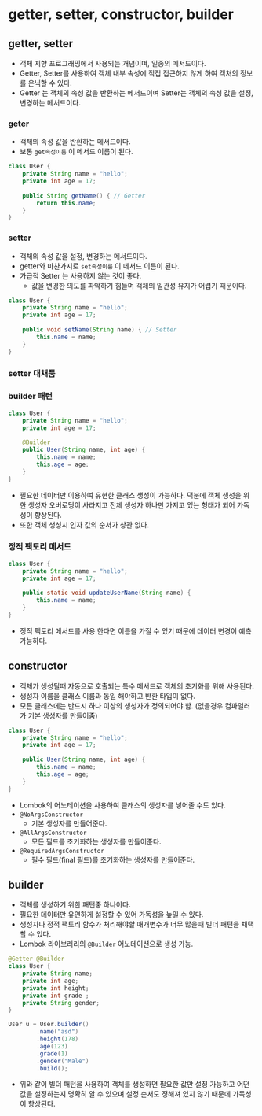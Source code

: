# getter, setter, constructor, builder

## getter, setter
- 객체 지향 프로그래밍에서 사용되는 개념이며, 일종의 메서드이다.
- Getter, Setter를 사용하여 객체 내부 속성에 직접 접근하지 않게 하여 객처의 정보를 은닉할 수 있다.
- Getter 는 객체의 속성 값을 반환하는 메서드이며 Setter는 객체의 속성 값을 설정, 변경하는 메서드이다.

### geter
- 객체의 속성 값을 반환하는 메서드이다.
- 보통 `get속성이름` 이 메서드 이름이 된다.
```java
class User {
    private String name = "hello";
    private int age = 17;
    
    public String getName() { // Getter
        return this.name;
    } 
}
```

### setter
- 객체의 속성 값을 설정, 변경하는 메서드이다.
- getter와 마찬가지로 `set속성이름` 이 메서드 이름이 된다.
- 가급적 Setter 는 사용하지 않는 것이 좋다.
  - 값을 변경한 의도를 파악하기 힘들며 객체의 일관성 유지가 어렵기 때문이다.
```java
class User {
    private String name = "hello";
    private int age = 17;
    
    public void setName(String name) { // Setter
        this.name = name;
    } 
}
```

### setter 대채품

### builder 패턴
```java
class User {
    private String name = "hello";
    private int age = 17;
    
    @Builder
    public User(String name, int age) {
        this.name = name;
        this.age = age;
    }
}
```
- 필요한 데이터만 이용하여 유현한 클래스 생성이 가능하다. 덕분에 객체 생성을 위한 생성자 오버로딩이 사라지고 전체 생성자 하나만 가지고 있는 형태가 되어 가독성이 향상된다.
- 또한 객체 생성시 인자 값의 순서가 상관 없다.

### 정적 팩토리 메서드
```java
class User {
    private String name = "hello";
    private int age = 17;
    
    public static void updateUserName(String name) {
        this.name = name;
    }
}
```
- 정적 팩토리 메서드를 사용 한다면 이름을 가질 수 있기 때문에 데이터 변경이 예측 가능하다.


## constructor
- 객체가 생성될때 자동으로 호출되는 특수 메서드로 객체의 초기화를 위해 사용된다.
- 생성자 이름을 클래스 이름과 동일 해야하고 반환 타입이 없다.
- 모든 클래스에는 반드시 하나 이상의 생성자가 정의되어야 함. (없을경우 컴파일러가 기본 생성자를 만들어줌)

```java
class User {
    private String name = "hello";
    private int age = 17;
    
    public User(String name, int age) {
        this.name = name;
        this.age = age;
    }
}
```

- Lombok의 어노테이션을 사용하여 클래스의 생성자를 넣어줄 수도 있다.
- `@NoArgsConstructor`
  - 기본 생성자를 만들어준다.
- `@AllArgsConstructor`
  - 모든 필드를 초기화하는 생성자를 만들어준다.
- `@RequiredArgsConstructor`
  - 필수 필드(final 필드)를 초기화하는 생성자를 만들어준다.

## builder
- 객체를 생성하기 위한 패턴중 하나이다.
- 필요한 데이터만 유연하게 설정할 수 있어 가독성을 높일 수 있다.
- 생성자나 정적 팩토리 함수가 처리해야할 매개변수가 너무 많을때 빌더 패턴을 채택할 수 있다.
- Lombok 라이브러리의 `@Builder` 어노테이션으로 생성 가능.

```java
@Getter @Builder
class User {
    private String name;
    private int age;
    private int height;
    private int grade ;
    private String gender;
}
```

```java
User u = User.builder()
        .name("asd")
        .height(178)
        .age(123)
        .grade(1)
        .gender("Male")
        .build();
```

- 위와 같이 빌더 패턴을 사용하여 객체를 생성하면 필요한 값만 설정 가능하고 어떤 값을 설정하는지 명확히 알 수 있으며 설정 순서도 정해져 있지 않기 때문에 가독성이 향상된다.